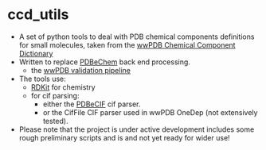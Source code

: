 # ccd_utils

* A set of python tools to deal with PDB chemical components definitions
  for small molecules, taken from the 
  [wwPDB Chemical Component Dictionary](https://www.wwpdb.org/data/ccd)
* Written to replace [PDBeChem](http://pdbe.org/chemistry/) back end
  processing.
  * the [wwPDB validation pipeline](https://www.wwpdb.org/validation/validation-reports)
* The tools use:
  * [RDKit](http://www.rdkit.org/) for chemistry
  * for cif parsing:
    * either the [PDBeCIF](https://github.com/glenveegee/PDBeCIF.git) cif parser.
    * or the CifFile CIF parser used in wwPDB OneDep (not extensively tested).
* Please note that the project is under active development includes some rough 
  preliminary scripts and is and not yet ready for wider use!









